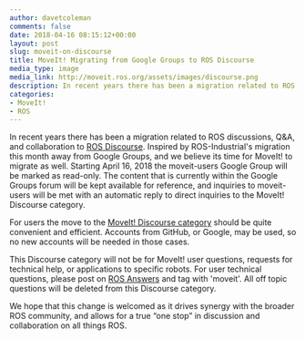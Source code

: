 ```yaml
---
author: davetcoleman
comments: false
date: 2018-04-16 08:15:12+00:00
layout: post
slug: moveit-on-discourse
title: MoveIt! Migrating from Google Groups to ROS Discourse
media_type: image
media_link: http://moveit.ros.org/assets/images/discourse.png
description: In recent years there has been a migration related to ROS discussions, Q&amp;A, and collaboration to ROS Discourse. Inspired by ROS-Industrial's migration this month away from Google Groups, and we believe its time for MoveIt! to migrate as well.
categories:
- MoveIt!
- ROS
---
```


In recent years there has been a migration related to ROS discussions, Q&amp;A, and collaboration to [ROS Discourse](http://discourse.ros.org). Inspired by ROS-Industrial's migration this month away from Google Groups, and we believe its time for MoveIt! to migrate as well. Starting April 16, 2018 the moveit-users Google Group will be marked as read-only. The content that is currently within the Google Groups forum will be kept available for reference, and inquiries to moveit-users will be met with an automatic reply to direct inquiries to the MoveIt! Discourse category.

For users the move to the [MoveIt! Discourse category](https://discourse.ros.org/c/moveit) should be quite convenient and efficient. Accounts from GitHub, or Google, may be used, so no new accounts will be needed in those cases.

This Discourse category will not be for MoveIt! user questions, requests for technical help, or applications to specific robots. For user technical questions, please post on [ROS Answers](https://answers.ros.org/questions/) and tag with 'moveit'. All off topic questions will be deleted from this Discourse category.

We hope that this change is welcomed as it drives synergy with the broader ROS community, and allows for a true “one stop” in discussion and collaboration on all things ROS.
